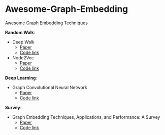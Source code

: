 # Awesome-Graph-Embedding
Awesome Graph Embedding Techniques

**Random Walk**:
- Deep Walk
    - [Paper](http://cn.arxiv.org/pdf/1403.6652.pdf)
    - [Code link](https://github.com/phanein/deepwalk)
- Node2Vec 
    - [Paper](http://cn.arxiv.org/pdf/1607.00653.pdf)
    - [Code link](https://github.com/aditya-grover/node2vec)

**Deep Learning**:
- Graph Convolutional Neural Network
    - [Paper](http://cn.arxiv.org/pdf/1609.02907.pdf)
    - [Code link](https://github.com/tkipf/gcn)

**Survey**:
- Graph Embedding Techniques, Applications, and Performance: A Survey
    - [Paper](http://cn.arxiv.org/pdf/1705.02801.pdf)
    - [Code link](https://github.com/palash1992/GEM)

